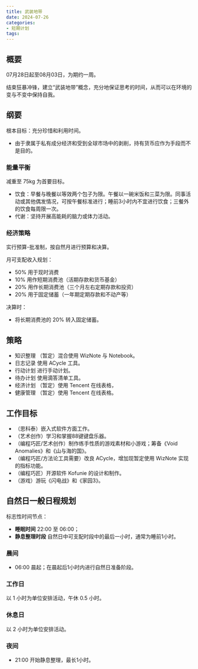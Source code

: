 ```yaml
---
title: 武装地带
date: 2024-07-26
categories:
- 短期计划
tags:
---
```


## 概要

07月28日起至08月03日，为期约一周。

结束狂暴冲锋，建立“武装地带”概念，充分地保证思考的时间，从而可以在环境的变与不变中保持自我。

## 纲要

根本目标：充分珍惜和利用时间。

- 由于隶属于私有成分经济和受到全球市场中的剥削，持有货币应作为手段而不是目的。

### 能量平衡

减重至 75kg 为首要目标。

- 饮食：早餐与晚餐以等效两个包子为限。午餐以一碗米饭和三菜为限。同事活动或其他偶发情况，可按午餐标准进行；睡前3小时内不宜进行饮食；三餐外的饮食每周限一次。
- 代谢：坚持开展高能耗的脑力或体力活动。

### 经济策略

实行预算-批准制，按自然月进行预算和决算。

月可支配收入规划：

- 50% 用于现时消费
- 10% 用作短期消费池（活期存款和货币基金）
- 20% 用作长期消费池（三个月左右定期存款和投资）
- 20% 用于固定储蓄（一年期定期存款和不动产等）

决算时：

- 将长期消费池的 20% 转入固定储蓄。

## 策略

- 知识整理 （暂定）混合使用 WizNote 与 Notebook。
- 日志记录 使用 ACycle 工具。
- 行动计划 进行手动计划。
- 待办计划 使用滴答清单工具。
- 经济计划 （暂定）使用 Tencent 在线表格，
- 健康管理 （暂定）使用 Tencent 在线表格。

## 工作目标

- （思科泰）嵌入式软件方面工作。
- （艺术创作）学习和掌握88键键盘乐器。
- （编程巧匠/艺术创作）制作练手性质的游戏素材和小游戏；筹备《Void Anomalies》和《山与海的国》。
- （编程巧匠/方法论工具需要）改良 ACycle，增加现暂定使用 WizNote 实现的指标功能。
- （编程巧匠）开源软件 Kofunie 的设计和制作。
- （游戏）游玩《闪电战》和《家园3》。

## 自然日一般日程规划

标志性时间节点：

- **睡眠时间** 22:00 至 06:00；
- **静息整理时段** 自然日中可支配时段中的最后一小时，通常为睡前1小时。

### 晨间

- 06:00 晨起；在晨起后1小时内进行自然日准备阶段。

### 工作日

以 1 小时为单位安排活动，午休 0.5 小时。

### 休息日

以 2 小时为单位安排活动。

### 夜间

- 21:00 开始静息整理，最长1小时。
